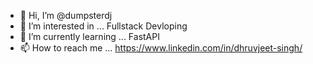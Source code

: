 - 👋 Hi, I’m @dumpsterdj
- 👀 I’m interested in ... Fullstack Devloping
- 🌱 I’m currently learning ... FastAPI
- 📫 How to reach me ... https://www.linkedin.com/in/dhruvjeet-singh/

<!---
dumpsterdj/dumpsterdj is a ✨ special ✨ repository because its `README.md` (this file) appears on your GitHub profile.
You can click the Preview link to take a look at your changes.
--->
